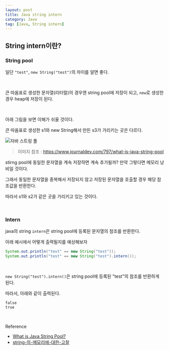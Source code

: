 ```yaml
---
layout: post
title: Java string intern
category: Java
tag: [Java, String intern]
---
```


## String intern이란?

### String pool

일단 `"test"`, `new String("test")`의 차이를 알면 좋다.


<br>


큰 따옴표로 생성한 문자열(리터럴)의 경우엔 string pool에 저장이 되고, `new`로 생성한 경우 heap에 저장이 된다.


<br>


아래 그림을 보면 이해가 쉬울 것이다. 

큰 따옴표로 생성한 s1와 new String해서 만든 s3가 가리키는 곳은 다르다.



![자바 스트링 풀](https://cdn.journaldev.com/wp-content/uploads/2012/11/String-Pool-Java1-450x249.png)

> 이미지 참조 : https://www.journaldev.com/797/what-is-java-string-pool


stirng pool에 동일한 문자열을 계속 저장하면 계속 추가될까? 만약 그렇다면 메모리 낭비일 것이다. 

그래서 동일한 문자열을 중복해서 저장되지 않고 저장된 문자열을 호출할 경우 해당 참조값을 반환한다.

따라서 s1와 s2가 같은 곳을 가리키고 있는 것이다.


<br>


### Intern

java의 string `intern`은 string pool에 등록된 문자열의 참조를 반환한다.



아래 예시에서 어떻게 출력될지를 예상해보자

```java
System.out.println("test" == new String("test"));
System.out.println("test" == new String("test").intern());
```

<br>


`new String("test").intern()`은 string pool에 등록된 "test"의 참조를 반환하게 된다.

따라서, 아래와 같이 출력된다.


```
false
true
```

<br>


Reference

* [What is Java String Pool?](https://www.journaldev.com/797/what-is-java-string-pool)
* [string-의-메모리에-대한-고찰](<https://medium.com/@joongwon/string-%EC%9D%98-%EB%A9%94%EB%AA%A8%EB%A6%AC%EC%97%90-%EB%8C%80%ED%95%9C-%EA%B3%A0%EC%B0%B0-57af94cbb6bc>)
